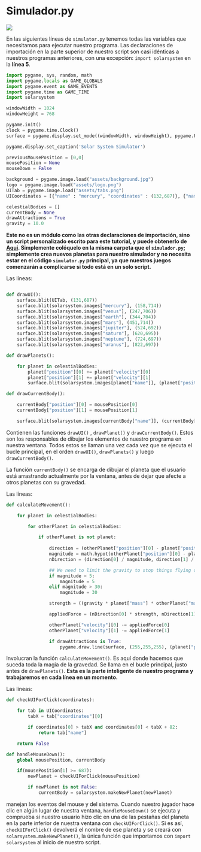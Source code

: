# Simulador.py

![](https://media.giphy.com/media/3o6ZtlX2L2kuaO1rhu/giphy.gif)

En las siguientes líneas de `simulator.py` tenemos todas las variables que necesitamos para ejecutar nuestro programa. Las declaraciones de importación en la parte superior de nuestro script son casi idénticas a nuestros programas anteriores, con una excepción: `import solarsystem` en la **línea 5**. 

```python 
import pygame, sys, random, math
import pygame.locals as GAME_GLOBALS
import pygame.event as GAME_EVENTS
import pygame.time as GAME_TIME
import solarsystem

windowWidth = 1024
windowHeight = 768

pygame.init()
clock = pygame.time.Clock()
surface = pygame.display.set_mode((windowWidth, windowHeight), pygame.FULLSCREEN)

pygame.display.set_caption('Solar System Simulator')

previousMousePosition = [0,0]
mousePosition = None
mouseDown = False

background = pygame.image.load("assets/background.jpg")
logo = pygame.image.load("assets/logo.png")
UITab = pygame.image.load("assets/tabs.png")
UICoordinates = [{"name" : "mercury", "coordinates" : (132,687)}, {"name" : "venus", "coordinates" : (229,687)}, {"name" : "earth", "coordinates" : (326,687)}, {"name" : "mars", "coordinates" : (423,687)}, {"name" : "jupiter", "coordinates" : (520,687)}, {"name" : "saturn", "coordinates" : (617,687)}, {"name" : "neptune", "coordinates" : (713,687)}, {"name" : "uranus", "coordinates" : (810,687)}]

celestialBodies = []
currentBody = None
drawAttractions = True
gravity = 10.0
```
**Este no es un módulo como las otras declaraciones de importación, sino un script personalizado escrito para este tutorial, y puede obtenerlo de [Aqui](https://github.com/Ezzzzzzzzzzzzzz/Taller_PyG/blob/pyg_partII/PracticasPyG/Practica6/solarsystem.py). Simplemente colóquelo en la misma carpeta que el `simulador.py`; simplemente crea nuevos planetas para nuestro simulador y no necesita estar en el código `simulator.py` principal, ya que nuestros juegos comenzarán a complicarse si todo está en un solo script.**

Las líneas:
```python

def drawUI():
	surface.blit(UITab, (131,687))
	surface.blit(solarsystem.images["mercury"], (158,714))
	surface.blit(solarsystem.images["venus"], (247,706))
	surface.blit(solarsystem.images["earth"], (344,704))
	surface.blit(solarsystem.images["mars"], (451,714))
	surface.blit(solarsystem.images["jupiter"], (524,692))
	surface.blit(solarsystem.images["saturn"], (620,695))
	surface.blit(solarsystem.images["neptune"], (724,697))
	surface.blit(solarsystem.images["uranus"], (822,697))

def drawPlanets():

	for planet in celestialBodies:
		planet["position"][0] += planet["velocity"][0]
		planet["position"][1] += planet["velocity"][1]
		surface.blit(solarsystem.images[planet["name"]], (planet["position"][0] - planet["radius"], planet["position"][1] - planet["radius"]))

def drawCurrentBody():

	currentBody["position"][0] = mousePosition[0]
	currentBody["position"][1] = mousePosition[1]

	surface.blit(solarsystem.images[currentBody["name"]], (currentBody["position"][0] - currentBody["radius"], currentBody["position"][1] - currentBody["radius"]))
```

Contienen las funciones `drawUI()` , `drawPlanet()` y `drawCurrentBody()`. Estos son los responsables de dibujar los elementos de nuestro programa en nuestra ventana. Todos estos se llaman una vez cada vez que se ejecuta el bucle principal, en el orden `drawUI()`, `drawPlanets()` y luego `drawCurrentBody()`.

La función `currentBody()` se encarga de dibujar el planeta que el usuario está arrastrando actualmente por la ventana, antes de dejar que afecte a otros planetas con su gravedad.

Las líneas:
```python
def calculateMovement():

	for planet in celestialBodies:

		for otherPlanet in celestialBodies:

			if otherPlanet is not planet:
				
				direction = (otherPlanet["position"][0] - planet["position"][0], otherPlanet["position"][1] - planet["position"][1]) # The difference in the X, Y coordinates of the objects
				magnitude = math.hypot(otherPlanet["position"][0] - planet["position"][0], otherPlanet["position"][1] - planet["position"][1]) # The distance between the two objects
				nDirection = (direction[0] / magnitude, direction[1] / magnitude) # Normalised Vector pointing in the direction of the force

				## We need to limit the gravity to stop things flying off to infinity... and beyond!
				if magnitude < 5:
					magnitude = 5
				elif magnitude > 30:
					magnitude = 30

				strength = ((gravity * planet["mass"] * otherPlanet["mass"]) / (magnitude * magnitude)) / otherPlanet["mass"] # How strong should the attraction be?

				appliedForce = (nDirection[0] * strength, nDirection[1] * strength)

				otherPlanet["velocity"][0] -= appliedForce[0]
				otherPlanet["velocity"][1] -= appliedForce[1]

				if drawAttractions is True:
					pygame.draw.line(surface, (255,255,255), (planet["position"][0],planet["position"][1]), (otherPlanet["position"][0],otherPlanet["position"][1]), 1)
```

Involucran la función `calculateMovement()`. Es aquí donde hacemos que suceda toda la magia de la gravedad. Se llama en el bucle principal, justo antes de `drawPlanets()`. **Esta es la parte inteligente de nuestro programa y trabajaremos en cada línea en un momento.**

Las líneas:
```python
def checkUIForClick(coordinates):

	for tab in UICoordinates:
		tabX = tab["coordinates"][0]

		if coordinates[0] > tabX and coordinates[0] < tabX + 82:
			return tab["name"]

	return False

def handleMouseDown():
	global mousePosition, currentBody

	if(mousePosition[1] >= 687):
		newPlanet = checkUIForClick(mousePosition)

		if newPlanet is not False:
			currentBody = solarsystem.makeNewPlanet(newPlanet)
```
manejan los eventos del mouse y del sistema. Cuando nuestro jugador hace clic en algún lugar de nuestra ventana, `handleMouseDown()` se ejecuta y comprueba si nuestro usuario hizo clic en una de las pestañas del planeta en la parte inferior de nuestra ventana con `checkUIForClick()`. Si es así, `checkUIForClick()` devolverá el nombre de ese planeta y se creará con `solarsystem.makeNewPlanet()`, la única función que importamos con `import solarsystem` al inicio de nuestro script.
<!--stackedit_data:
eyJoaXN0b3J5IjpbLTIwNTk2NjY0ODQsMTk0ODk5OTE3OSw2OT
g5NzYwMDgsLTE1OTU4NjQwMzMsNTA5Nzc5NjI1LDQ4NjE3OTg5
NywtNjU4Mjg5MDk2LDc3NTgxMjI2XX0=
-->